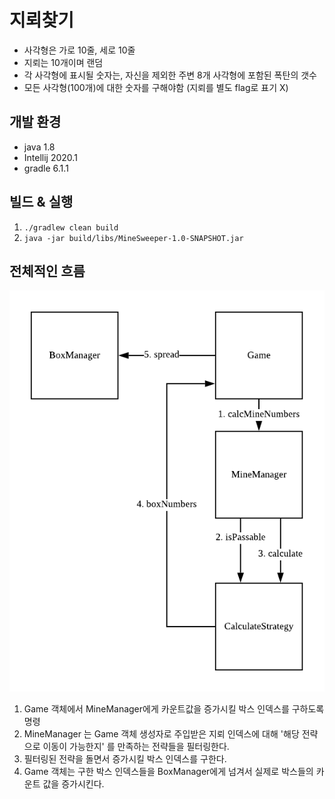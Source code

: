 # 지뢰찾기

* 사각형은 가로 10줄, 세로 10줄
* 지뢰는 10개이며 랜덤
* 각 사각형에 표시될 숫자는, 자신을 제외한 주변 8개 사각형에 포함된 폭탄의 갯수
* 모든 사각형(100개)에 대한 숫자를 구해야함 (지뢰를 별도 flag로 표기 X)

## 개발 환경
* java 1.8
* Intellij 2020.1
* gradle 6.1.1

## 빌드 & 실행
1. `./gradlew clean build`
2. `java -jar build/libs/MineSweeper-1.0-SNAPSHOT.jar`

## 전체적인 흐름
![](img/diagram.png)

1. Game 객체에서 MineManager에게 카운트값을 증가시킬 박스 인덱스를 구하도록 명령
2. MineManager 는 Game 객체 생성자로 주입받은 지뢰 인덱스에 대해 '해당 전략으로 이동이 가능한지' 를 만족하는 전략들을 필터링한다.
3. 필터링된 전략을 돌면서 증가시킬 박스 인덱스를 구한다.
4. Game 객체는 구한 박스 인덱스들을 BoxManager에게 넘겨서 실제로 박스들의 카운트 값을 증가시킨다.